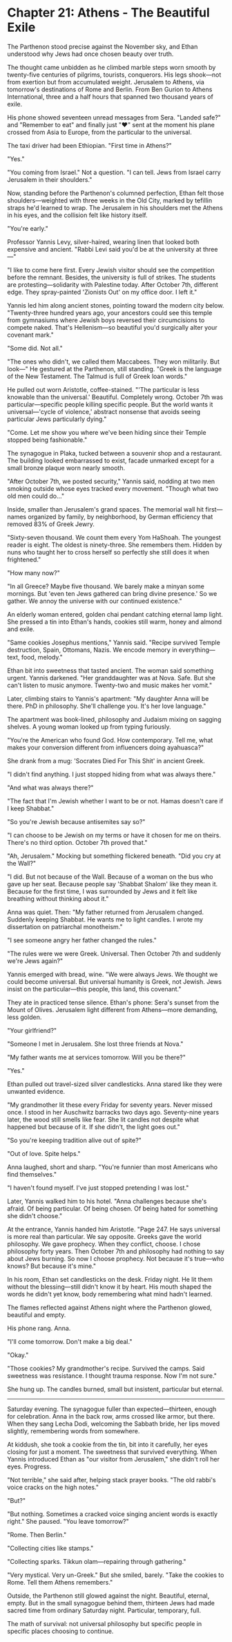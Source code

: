 # Chapter 21: Athens - The Beautiful Exile

The Parthenon stood precise against the November sky, and Ethan understood why Jews had once chosen beauty over truth.

The thought came unbidden as he climbed marble steps worn smooth by twenty-five centuries of pilgrims, tourists, conquerors. His legs shook—not from exertion but from accumulated weight. Jerusalem to Athens, via tomorrow's destinations of Rome and Berlin. From Ben Gurion to Athens International, three and a half hours that spanned two thousand years of exile.

His phone showed seventeen unread messages from Sera. "Landed safe?" and "Remember to eat" and finally just "❤️" sent at the moment his plane crossed from Asia to Europe, from the particular to the universal.

The taxi driver had been Ethiopian. "First time in Athens?"

"Yes."

"You coming from Israel." Not a question. "I can tell. Jews from Israel carry Jerusalem in their shoulders."

Now, standing before the Parthenon's columned perfection, Ethan felt those shoulders—weighted with three weeks in the Old City, marked by tefillin straps he'd learned to wrap. The Jerusalem in his shoulders met the Athens in his eyes, and the collision felt like history itself.

"You're early."

Professor Yannis Levy, silver-haired, wearing linen that looked both expensive and ancient. "Rabbi Levi said you'd be at the university at three—"

"I like to come here first. Every Jewish visitor should see the competition before the remnant. Besides, the university is full of strikes. The students are protesting—solidarity with Palestine today. After October 7th, different edge. They spray-painted 'Zionists Out' on my office door. I left it."

Yannis led him along ancient stones, pointing toward the modern city below. "Twenty-three hundred years ago, your ancestors could see this temple from gymnasiums where Jewish boys reversed their circumcisions to compete naked. That's Hellenism—so beautiful you'd surgically alter your covenant mark."

"Some did. Not all."

"The ones who didn't, we called them Maccabees. They won militarily. But look—" He gestured at the Parthenon, still standing. "Greek is the language of the New Testament. The Talmud is full of Greek loan words."

He pulled out worn Aristotle, coffee-stained. "'The particular is less knowable than the universal.' Beautiful. Completely wrong. October 7th was particular—specific people killing specific people. But the world wants it universal—'cycle of violence,' abstract nonsense that avoids seeing particular Jews particularly dying."

"Come. Let me show you where we've been hiding since their Temple stopped being fashionable."

The synagogue in Plaka, tucked between a souvenir shop and a restaurant. The building looked embarrassed to exist, facade unmarked except for a small bronze plaque worn nearly smooth.

"After October 7th, we posted security," Yannis said, nodding at two men smoking outside whose eyes tracked every movement. "Though what two old men could do..."

Inside, smaller than Jerusalem's grand spaces. The memorial wall hit first—names organized by family, by neighborhood, by German efficiency that removed 83% of Greek Jewry.

"Sixty-seven thousand. We count them every Yom HaShoah. The youngest reader is eight. The oldest is ninety-three. She remembers them. Hidden by nuns who taught her to cross herself so perfectly she still does it when frightened."

"How many now?"

"In all Greece? Maybe five thousand. We barely make a minyan some mornings. But 'even ten Jews gathered can bring divine presence.' So we gather. We annoy the universe with our continued existence."

An elderly woman entered, golden chai pendant catching eternal lamp light. She pressed a tin into Ethan's hands, cookies still warm, honey and almond and exile.

"Same cookies Josephus mentions," Yannis said. "Recipe survived Temple destruction, Spain, Ottomans, Nazis. We encode memory in everything—text, food, melody."

Ethan bit into sweetness that tasted ancient. The woman said something urgent. Yannis darkened. "Her granddaughter was at Nova. Safe. But she can't listen to music anymore. Twenty-two and music makes her vomit."

Later, climbing stairs to Yannis's apartment: "My daughter Anna will be there. PhD in philosophy. She'll challenge you. It's her love language."

The apartment was book-lined, philosophy and Judaism mixing on sagging shelves. A young woman looked up from typing furiously.

"You're the American who found God. How contemporary. Tell me, what makes your conversion different from influencers doing ayahuasca?"

She drank from a mug: 'Socrates Died For This Shit' in ancient Greek.

"I didn't find anything. I just stopped hiding from what was always there."

"And what was always there?"

"The fact that I'm Jewish whether I want to be or not. Hamas doesn't care if I keep Shabbat."

"So you're Jewish because antisemites say so?"

"I can choose to be Jewish on my terms or have it chosen for me on theirs. There's no third option. October 7th proved that."

"Ah, Jerusalem." Mocking but something flickered beneath. "Did you cry at the Wall?"

"I did. But not because of the Wall. Because of a woman on the bus who gave up her seat. Because people say 'Shabbat Shalom' like they mean it. Because for the first time, I was surrounded by Jews and it felt like breathing without thinking about it."

Anna was quiet. Then: "My father returned from Jerusalem changed. Suddenly keeping Shabbat. He wants me to light candles. I wrote my dissertation on patriarchal monotheism."

"I see someone angry her father changed the rules."

"The rules were we were Greek. Universal. Then October 7th and suddenly we're Jews again?"

Yannis emerged with bread, wine. "We were always Jews. We thought we could become universal. But universal humanity is Greek, not Jewish. Jews insist on the particular—this people, this land, this covenant."

They ate in practiced tense silence. Ethan's phone: Sera's sunset from the Mount of Olives. Jerusalem light different from Athens—more demanding, less golden.

"Your girlfriend?"

"Someone I met in Jerusalem. She lost three friends at Nova."

"My father wants me at services tomorrow. Will you be there?"

"Yes."

Ethan pulled out travel-sized silver candlesticks. Anna stared like they were unwanted evidence.

"My grandmother lit these every Friday for seventy years. Never missed once. I stood in her Auschwitz barracks two days ago. Seventy-nine years later, the wood still smells like fear. She lit candles not despite what happened but because of it. If she didn't, the light goes out."

"So you're keeping tradition alive out of spite?"

"Out of love. Spite helps."

Anna laughed, short and sharp. "You're funnier than most Americans who find themselves."

"I haven't found myself. I've just stopped pretending I was lost."

Later, Yannis walked him to his hotel. "Anna challenges because she's afraid. Of being particular. Of being chosen. Of being hated for something she didn't choose."

At the entrance, Yannis handed him Aristotle. "Page 247. He says universal is more real than particular. We say opposite. Greeks gave the world philosophy. We gave prophecy. When they conflict, choose. I chose philosophy forty years. Then October 7th and philosophy had nothing to say about Jews burning. So now I choose prophecy. Not because it's true—who knows? But because it's mine."

In his room, Ethan set candlesticks on the desk. Friday night. He lit them without the blessing—still didn't know it by heart. His mouth shaped the words he didn't yet know, body remembering what mind hadn't learned.

The flames reflected against Athens night where the Parthenon glowed, beautiful and empty.

His phone rang. Anna.

"I'll come tomorrow. Don't make a big deal."

"Okay."

"Those cookies? My grandmother's recipe. Survived the camps. Said sweetness was resistance. I thought trauma response. Now I'm not sure."

She hung up. The candles burned, small but insistent, particular but eternal.

---

Saturday evening. The synagogue fuller than expected—thirteen, enough for celebration. Anna in the back row, arms crossed like armor, but there. When they sang Lecha Dodi, welcoming the Sabbath bride, her lips moved slightly, remembering words from somewhere.

At kiddush, she took a cookie from the tin, bit into it carefully, her eyes closing for just a moment. The sweetness that survived everything. When Yannis introduced Ethan as "our visitor from Jerusalem," she didn't roll her eyes. Progress.

"Not terrible," she said after, helping stack prayer books. "The old rabbi's voice cracks on the high notes."

"But?"

"But nothing. Sometimes a cracked voice singing ancient words is exactly right." She paused. "You leave tomorrow?"

"Rome. Then Berlin."

"Collecting cities like stamps."

"Collecting sparks. Tikkun olam—repairing through gathering."

"Very mystical. Very un-Greek." But she smiled, barely. "Take the cookies to Rome. Tell them Athens remembers."

Outside, the Parthenon still glowed against the night. Beautiful, eternal, empty. But in the small synagogue behind them, thirteen Jews had made sacred time from ordinary Saturday night. Particular, temporary, full.

The math of survival: not universal philosophy but specific people in specific places choosing to continue.